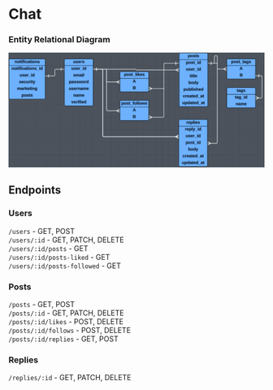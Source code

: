 # Chat

### Entity Relational Diagram

![Entity Relational Diagram](images/ERD.png)

## Endpoints

### Users

`/users` - GET, POST  
`/users/:id` - GET, PATCH, DELETE  
`/users/:id/posts` - GET  
`/users/:id/posts-liked` - GET  
`/users/:id/posts-followed` - GET

### Posts

`/posts` - GET, POST  
`/posts/:id` - GET, PATCH, DELETE  
`/posts/:id/likes` - POST, DELETE  
`/posts/:id/follows` - POST, DELETE  
`/posts/:id/replies` - GET, POST

### Replies

`/replies/:id` - GET, PATCH, DELETE
